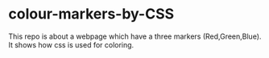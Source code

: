 # colour-markers-by-CSS
This repo is about a webpage which have a three markers (Red,Green,Blue). It shows how css is used for coloring.
